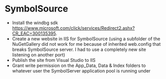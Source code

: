 # SymbolSource

-	Install the windbg sdk https://www.microsoft.com/click/services/Redirect2.ashx?CR_EAC=300135395. 
-	Create a new website in IIS for SymbolSource (using a subfolder of the NuGetGallery did not work for me because of inherited web.config that breaks SymbolSource server. I had to use a completely new site listening on another port)
- Publish the site from Visual Studio to IIS
-	Grant write permission on the App_Data, Data & Index folders to whatever user the SymbolServer application pool is running under
